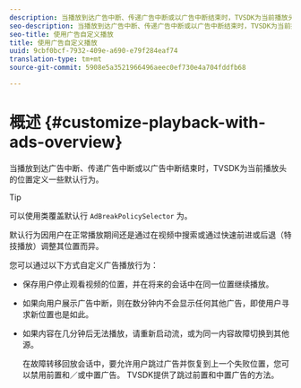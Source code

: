 ```yaml
---
description: 当播放到达广告中断、传递广告中断或以广告中断结束时，TVSDK为当前播放头的位置定义一些默认行为。
seo-description: 当播放到达广告中断、传递广告中断或以广告中断结束时，TVSDK为当前播放头的位置定义一些默认行为。
seo-title: 使用广告自定义播放
title: 使用广告自定义播放
uuid: 9cbf0bcf-7932-409e-a690-e79f284eaf74
translation-type: tm+mt
source-git-commit: 5908e5a3521966496aeec0ef730e4a704fddfb68

---
```



# 概述 {#customize-playback-with-ads-overview}

当播放到达广告中断、传递广告中断或以广告中断结束时，TVSDK为当前播放头的位置定义一些默认行为。

>[!TIP]
>
>可以使用类覆盖默认行 `AdBreakPolicySelector` 为。

默认行为因用户在正常播放期间还是通过在视频中搜索或通过快速前进或后退（特技播放）调整其位置而异。

您可以通过以下方式自定义广告播放行为：

* 保存用户停止观看视频的位置，并在将来的会话中在同一位置继续播放。
* 如果向用户展示广告中断，则在数分钟内不会显示任何其他广告，即使用户寻求新位置也是如此。
* 如果内容在几分钟后无法播放，请重新启动流，或为同一内容故障切换到其他源。

   在故障转移回放会话中，要允许用户跳过广告并恢复到上一个失败位置，您可以禁用前置和／或中置广告。 TVSDK提供了跳过前置和中置广告的方法。